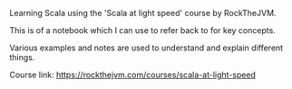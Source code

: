 Learning Scala using the 'Scala at light speed' course by RockTheJVM. 

This is of a notebook which I can use to refer back to for key concepts. 

Various examples and notes are used to understand and explain different things.

Course link: https://rockthejvm.com/courses/scala-at-light-speed
